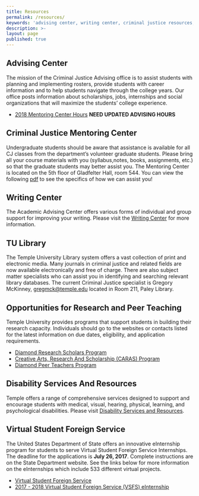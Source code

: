 ```yaml
---
title: Resources
permalink: /resources/
keywords: 'advising center, writing center, criminal justice resources, tu library, research and peer teaching, virtual student foreign service'
description: >-
layout: page
published: true
---
```

## Advising Center
The mission of the Criminal Justice Advising office is to assist students with planning and implementing rosters, provide students with career information and to help students navigate through the college years. Our office posts information about scholarships, jobs, internships and social organizations that will maximize the students’ college experience. 
- [2018 Mentoring Center Hours]() **NEED UPDATED ADVISING HOURS**

## Criminal Justice Mentoring Center
Undergraduate students should be aware that assistance is available for all CJ classes from the department’s volunteer graduate students. Please bring all your course materials with you (syllabus,notes, books, assignments, etc.) so that the graduate students may better assist you. The Mentoring Center is located on the 5th floor of Gladfelter Hall, room 544. You can view the following [pdf](https://liberalarts.temple.edu/sites/liberalarts/files/Criminal%20Justice%20Mentoring%20Center.pdf) to see the specifics of how we can assist you!

## Writing Center
The Academic Advising Center offers various forms of individual and group support for improving your writing. Please visit the [Writing Center](http://www.temple.edu/writingctr/) for more information.

## TU Library
The Temple University Library system offers a vast collection of print and electronic media. Many journals in criminal justice and related fields are now available electronically and free of charge. There are also subject matter specialists who can assist you in identifying and searching relevant library databases. The current Criminal Justice specialist is Gregory McKinney, [gregmck@temple.edu](mailto:gregmck@temple.edu) located in Room 211, Paley Library.

## Opportunities for Research and Peer Teaching
Temple University provides programs that support students in building their research capacity. Individuals should go to the websites or contacts listed for the latest information on due dates, eligibility, and application requirements.

- [Diamond Research Scholars Program](http://www.temple.edu/vpus/opportunities/researchscholars.htm)
- [Creative Arts, Research And Scholarship (CARAS) Program](http://www.temple.edu/vpus/opportunities/CARAS.htm)
- [Diamond Peer Teachers Program](http://www.temple.edu/vpus/opportunities/peerteacher.htm) 

## Disability Services And Resources
Temple offers a range of comprehensive services designed to support and encourage students with medical, visual, hearing, physical, learning, and psychological disabilities. Please visit [Disability Services and Resources](http://www.temple.edu/disability/).

## Virtual Student Foreign Service
The United States Department of State offers an innovative eInternship program for students to serve Virtual Student Foreign Service Internships. The deadline for the applications is **July 26, 2017**. Complete instructions are on the State Department website. See the links below for more information on the eInternships which include 533 different virtual projects.

- [Virtual Student Foreign Service](http://www.state.gov/vsfs/)
- [2017 - 2018 Virtual Student Foreign Service (VSFS) eInternship](https://www.usajobs.gov/GetJob/ViewDetails/471416100)
